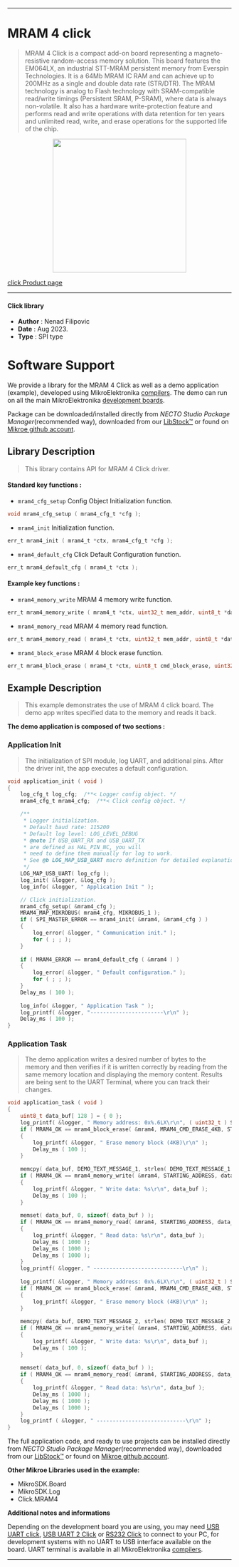 
---
# MRAM 4 click

> MRAM 4 Click is a compact add-on board representing a magneto-resistive random-access memory solution. This board features the EM064LX, an industrial STT-MRAM persistent memory from Everspin Technologies. It is a 64Mb MRAM IC RAM and can achieve up to 200MHz as a single and double data rate (STR/DTR). The MRAM technology is analog to Flash technology with SRAM-compatible read/write timings (Persistent SRAM, P-SRAM), where data is always non-volatile. It also has a hardware write-protection feature and performs read and write operations with data retention for ten years and unlimited read, write, and erase operations for the supported life of the chip.

<p align="center">
  <img src="https://download.mikroe.com/images/click_for_ide/mram4_click.png" height=300px>
</p>

[click Product page](https://www.mikroe.com/mram-4-click)

---


#### Click library

- **Author**        : Nenad Filipovic
- **Date**          : Aug 2023.
- **Type**          : SPI type


# Software Support

We provide a library for the MRAM 4 Click
as well as a demo application (example), developed using MikroElektronika
[compilers](https://www.mikroe.com/necto-studio).
The demo can run on all the main MikroElektronika [development boards](https://www.mikroe.com/development-boards).

Package can be downloaded/installed directly from *NECTO Studio Package Manager*(recommended way), downloaded from our [LibStock&trade;](https://libstock.mikroe.com) or found on [Mikroe github account](https://github.com/MikroElektronika/mikrosdk_click_v2/tree/master/clicks).

## Library Description

> This library contains API for MRAM 4 Click driver.

#### Standard key functions :

- `mram4_cfg_setup` Config Object Initialization function.
```c
void mram4_cfg_setup ( mram4_cfg_t *cfg );
```

- `mram4_init` Initialization function.
```c
err_t mram4_init ( mram4_t *ctx, mram4_cfg_t *cfg );
```

- `mram4_default_cfg` Click Default Configuration function.
```c
err_t mram4_default_cfg ( mram4_t *ctx );
```

#### Example key functions :

- `mram4_memory_write` MRAM 4 memory write function.
```c
err_t mram4_memory_write ( mram4_t *ctx, uint32_t mem_addr, uint8_t *data_in, uint8_t len );
```

- `mram4_memory_read` MRAM 4 memory read function.
```c
err_t mram4_memory_read ( mram4_t *ctx, uint32_t mem_addr, uint8_t *data_out, uint8_t len );
```

- `mram4_block_erase` MRAM 4 block erase function.
```c
err_t mram4_block_erase ( mram4_t *ctx, uint8_t cmd_block_erase, uint32_t mem_addr );
```

## Example Description

> This example demonstrates the use of MRAM 4 click board.
> The demo app writes specified data to the memory and reads it back.

**The demo application is composed of two sections :**

### Application Init

> The initialization of SPI module, log UART, and additional pins.
> After the driver init, the app executes a default configuration.

```c
void application_init ( void )
{
    log_cfg_t log_cfg;  /**< Logger config object. */
    mram4_cfg_t mram4_cfg;  /**< Click config object. */

    /** 
     * Logger initialization.
     * Default baud rate: 115200
     * Default log level: LOG_LEVEL_DEBUG
     * @note If USB_UART_RX and USB_UART_TX 
     * are defined as HAL_PIN_NC, you will 
     * need to define them manually for log to work. 
     * See @b LOG_MAP_USB_UART macro definition for detailed explanation.
     */
    LOG_MAP_USB_UART( log_cfg );
    log_init( &logger, &log_cfg );
    log_info( &logger, " Application Init " );

    // Click initialization.
    mram4_cfg_setup( &mram4_cfg );
    MRAM4_MAP_MIKROBUS( mram4_cfg, MIKROBUS_1 );
    if ( SPI_MASTER_ERROR == mram4_init( &mram4, &mram4_cfg ) )
    {
        log_error( &logger, " Communication init." );
        for ( ; ; );
    }
    
    if ( MRAM4_ERROR == mram4_default_cfg ( &mram4 ) )
    {
        log_error( &logger, " Default configuration." );
        for ( ; ; );
    }
    Delay_ms ( 100 );
    
    log_info( &logger, " Application Task " );
    log_printf( &logger, "-----------------------\r\n" );
    Delay_ms ( 100 );
}
```

### Application Task

> The demo application writes a desired number of bytes to the memory 
> and then verifies if it is written correctly
> by reading from the same memory location and displaying the memory content.
> Results are being sent to the UART Terminal, where you can track their changes.

```c
void application_task ( void )
{
    uint8_t data_buf[ 128 ] = { 0 };
    log_printf( &logger, " Memory address: 0x%.6LX\r\n", ( uint32_t ) STARTING_ADDRESS );
    if ( MRAM4_OK == mram4_block_erase( &mram4, MRAM4_CMD_ERASE_4KB, STARTING_ADDRESS ) )
    {
        log_printf( &logger, " Erase memory block (4KB)\r\n" );
        Delay_ms ( 100 );
    }
    
    memcpy( data_buf, DEMO_TEXT_MESSAGE_1, strlen( DEMO_TEXT_MESSAGE_1 ) );    
    if ( MRAM4_OK == mram4_memory_write( &mram4, STARTING_ADDRESS, data_buf, sizeof( data_buf ) ) )
    {
        log_printf( &logger, " Write data: %s\r\n", data_buf );
        Delay_ms ( 100 );
    }
    
    memset( data_buf, 0, sizeof( data_buf ) );
    if ( MRAM4_OK == mram4_memory_read( &mram4, STARTING_ADDRESS, data_buf, sizeof( data_buf ) ) )
    {
        log_printf( &logger, " Read data: %s\r\n", data_buf );
        Delay_ms ( 1000 );
        Delay_ms ( 1000 );
        Delay_ms ( 1000 );
    }
    log_printf( &logger, " ----------------------------\r\n" );
    
    log_printf( &logger, " Memory address: 0x%.6LX\r\n", ( uint32_t ) STARTING_ADDRESS );
    if ( MRAM4_OK == mram4_block_erase( &mram4, MRAM4_CMD_ERASE_4KB, STARTING_ADDRESS ) )
    {
        log_printf( &logger, " Erase memory block (4KB)\r\n" );
    }
    
    memcpy( data_buf, DEMO_TEXT_MESSAGE_2, strlen( DEMO_TEXT_MESSAGE_2 ) );
    if ( MRAM4_OK == mram4_memory_write( &mram4, STARTING_ADDRESS, data_buf, sizeof( data_buf ) ) )
    {
        log_printf( &logger, " Write data: %s\r\n", data_buf );
        Delay_ms ( 100 );
    }
    
    memset( data_buf, 0, sizeof( data_buf ) );
    if ( MRAM4_OK == mram4_memory_read( &mram4, STARTING_ADDRESS, data_buf, sizeof( data_buf ) ) )
    {
        log_printf( &logger, " Read data: %s\r\n", data_buf );
        Delay_ms ( 1000 );
        Delay_ms ( 1000 );
        Delay_ms ( 1000 );
    }
    log_printf ( &logger, " ----------------------------\r\n" );
}
```

The full application code, and ready to use projects can be installed directly from *NECTO Studio Package Manager*(recommended way), downloaded from our [LibStock&trade;](https://libstock.mikroe.com) or found on [Mikroe github account](https://github.com/MikroElektronika/mikrosdk_click_v2/tree/master/clicks).

**Other Mikroe Libraries used in the example:**

- MikroSDK.Board
- MikroSDK.Log
- Click.MRAM4

**Additional notes and informations**

Depending on the development board you are using, you may need
[USB UART click](https://www.mikroe.com/usb-uart-click),
[USB UART 2 Click](https://www.mikroe.com/usb-uart-2-click) or
[RS232 Click](https://www.mikroe.com/rs232-click) to connect to your PC, for
development systems with no UART to USB interface available on the board. UART
terminal is available in all MikroElektronika
[compilers](https://shop.mikroe.com/compilers).

---
